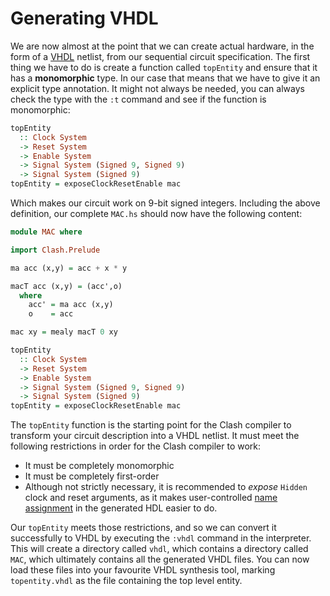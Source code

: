 # Generating VHDL

We are now almost at the point that we can create actual hardware, in the form of a [VHDL](http://en.wikipedia.org/wiki/VHDL) netlist, from our sequential circuit specification.
The first thing we have to do is create a function called `topEntity` and ensure that it has a **monomorphic** type.
In our case that means that we have to give it an explicit type annotation.
It might not always be needed, you can always check the type with the `:t` command and see if the function is monomorphic:

``` haskell
topEntity
  :: Clock System
  -> Reset System
  -> Enable System
  -> Signal System (Signed 9, Signed 9)
  -> Signal System (Signed 9)
topEntity = exposeClockResetEnable mac
```

Which makes our circuit work on 9-bit signed integers.
Including the above definition, our complete `MAC.hs` should now have the following content:

``` haskell
module MAC where

import Clash.Prelude

ma acc (x,y) = acc + x * y

macT acc (x,y) = (acc',o)
  where
    acc' = ma acc (x,y)
    o    = acc

mac xy = mealy macT 0 xy

topEntity
  :: Clock System
  -> Reset System
  -> Enable System
  -> Signal System (Signed 9, Signed 9)
  -> Signal System (Signed 9)
topEntity = exposeClockResetEnable mac
```

The `topEntity` function is the starting point for the Clash compiler to transform your circuit description into a VHDL netlist.
It must meet the following restrictions in order for the Clash compiler to work:

-   It must be completely monomorphic
-   It must be completely first-order
-   Although not strictly necessary, it is recommended to *expose* `Hidden` clock and reset arguments, as it makes user-controlled [name assignment](Clash-Tutorial.html#annotations) in the generated HDL easier to do.

Our `topEntity` meets those restrictions, and so we can convert it successfully to VHDL by executing the `:vhdl` command in the interpreter.
This will create a directory called `vhdl`, which contains a directory called `MAC`, which ultimately contains all the generated VHDL files.
You can now load these files into your favourite VHDL synthesis tool, marking `topentity.vhdl` as the file containing the top level entity.
